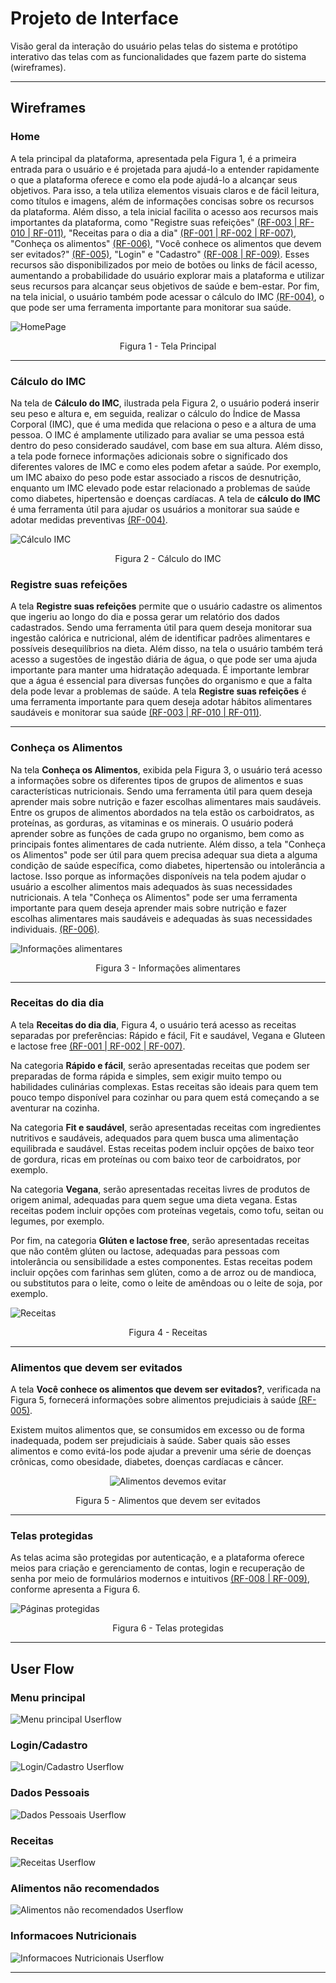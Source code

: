 
# Projeto de Interface

Visão geral da interação do usuário pelas telas do sistema e protótipo interativo das telas com as funcionalidades que fazem parte do sistema (wireframes).

________________________________________________________________________________________________________________________________________________________

## Wireframes

### Home


A tela principal da plataforma, apresentada pela Figura 1, é a primeira entrada para o usuário e é projetada para ajudá-lo a entender rapidamente o que a plataforma oferece e como ela pode ajudá-lo a alcançar seus objetivos. Para isso, a tela utiliza elementos visuais claros e de fácil leitura, como títulos e imagens, além de informações concisas sobre os recursos da plataforma.
Além disso, a tela inicial facilita o acesso aos recursos mais importantes da plataforma, como "Registre suas refeições" [(RF-003 | RF-010 | RF-011)](especification.md#requisitos), "Receitas para o dia a dia" [(RF-001 | RF-002 | RF-007)](especification.md#requisitos), "Conheça os alimentos" [(RF-006)](especification.md#requisitos), "Você conhece os alimentos que devem ser evitados?" [(RF-005)](especification.md#requisitos), "Login" e "Cadastro" [(RF-008 | RF-009)](especification.md#requisitos). Esses recursos são disponibilizados por meio de botões ou links de fácil acesso, aumentando a probabilidade do usuário explorar mais a plataforma e utilizar seus recursos para alcançar seus objetivos de saúde e bem-estar.
Por fim, na tela inicial, o usuário também pode acessar o cálculo do IMC [(RF-004)](especification.md#requisitos), o que pode ser uma ferramenta importante para monitorar sua saúde.


![HomePage](https://user-images.githubusercontent.com/125522668/236067066-4c37b440-e237-40c3-87ca-52668d02c802.png)


<p align="center">
  Figura 1 - Tela Principal
</p>

________________________________________________________________________________________________________________________________________________________
### Cálculo do IMC


Na tela de **Cálculo do IMC**, ilustrada pela Figura 2, o usuário poderá inserir seu peso e altura e, em seguida, realizar o cálculo do Índice de Massa Corporal (IMC), que é uma medida que relaciona o peso e a altura de uma pessoa. O IMC é amplamente utilizado para avaliar se uma pessoa está dentro do peso considerado saudável, com base em sua altura.
Além disso, a tela pode fornece informações adicionais sobre o significado dos diferentes valores de IMC e como eles podem afetar a saúde. Por exemplo, um IMC abaixo do peso pode estar associado a riscos de desnutrição, enquanto um IMC elevado pode estar relacionado a problemas de saúde como diabetes, hipertensão e doenças cardíacas.
A tela de **cálculo do IMC** é uma ferramenta útil para ajudar os usuários a monitorar sua saúde e adotar medidas preventivas [(RF-004)](especification.md#requisitos).

![Cálculo IMC](https://user-images.githubusercontent.com/125522668/235009975-59a0c918-5b01-4adb-b664-f44f4faa88aa.png)

<p align="center">
   Figura 2 - Cálculo do IMC
</p>

### Registre suas refeições

A tela **Registre suas refeições** permite que o usuário cadastre os alimentos que ingeriu ao longo do dia e possa gerar um relatório dos dados cadastrados. Sendo uma ferramenta útil para quem deseja monitorar sua ingestão calórica e nutricional, além de identificar padrões alimentares e possíveis desequilíbrios na dieta.
Além disso, na tela o usuário também terá acesso a sugestões de ingestão diária de água, o que pode ser uma ajuda importante para manter uma hidratação adequada. É importante lembrar que a água é essencial para diversas funções do organismo e que a falta dela pode levar a problemas de saúde.
A tela **Registre suas refeições** é uma ferramenta importante para quem deseja adotar hábitos alimentares saudáveis e monitorar sua saúde [(RF-003 | RF-010 | RF-011)](especification.md#requisitos).

________________________________________________________________________________________________________________________________________________________
### Conheça os Alimentos

Na tela **Conheça os Alimentos**, exibida pela Figura 3,  o usuário terá acesso a informações sobre os diferentes tipos de grupos de alimentos e suas características nutricionais. Sendo uma ferramenta útil para quem deseja aprender mais sobre nutrição e fazer escolhas alimentares mais saudáveis.
Entre os grupos de alimentos abordados na tela estão os carboidratos, as proteínas, as gorduras, as vitaminas e os minerais. O usuário poderá aprender sobre as funções de cada grupo no organismo, bem como as principais fontes alimentares de cada nutriente.
Além disso, a tela "Conheça os Alimentos" pode ser útil para quem precisa adequar sua dieta a alguma condição de saúde específica, como diabetes, hipertensão ou intolerância a lactose. Isso porque as informações disponíveis na tela podem ajudar o usuário a escolher alimentos mais adequados às suas necessidades nutricionais.
A tela "Conheça os Alimentos" pode ser uma ferramenta importante para quem deseja aprender mais sobre nutrição e fazer escolhas alimentares mais saudáveis e adequadas às suas necessidades individuais. 
 [(RF-006)](especification.md#requisitos).

![Informações alimentares](https://user-images.githubusercontent.com/125522668/235021349-2d44e798-e64a-4637-9bab-61d54d3d165f.png)

<p align="center">
  Figura 3 - Informações alimentares
</p>

________________________________________________________________________________________________________________________________________________________
### Receitas do dia dia

A tela **Receitas do dia dia**, Figura 4, o usuário terá acesso as receitas separadas por preferências: Rápido e fácil, Fit e saudável, Vegana e Gluteen e lactose free [(RF-001 | RF-002 | RF-007)](especification.md#requisitos).

Na categoria **Rápido e fácil**, serão apresentadas receitas que podem ser preparadas de forma rápida e simples, sem exigir muito tempo ou habilidades culinárias complexas. Estas receitas são ideais para quem tem pouco tempo disponível para cozinhar ou para quem está começando a se aventurar na cozinha.


Na categoria **Fit e saudável**, serão apresentadas receitas com ingredientes nutritivos e saudáveis, adequados para quem busca uma alimentação equilibrada e saudável. Estas receitas podem incluir opções de baixo teor de gordura, ricas em proteínas ou com baixo teor de carboidratos, por exemplo.


Na categoria **Vegana**, serão apresentadas receitas livres de produtos de origem animal, adequadas para quem segue uma dieta vegana. Estas receitas podem incluir opções com proteínas vegetais, como tofu, seitan ou legumes, por exemplo.

Por fim, na categoria **Glúten e lactose free**, serão apresentadas receitas que não contêm glúten ou lactose, adequadas para pessoas com intolerância ou sensibilidade a estes componentes. Estas receitas podem incluir opções com farinhas sem glúten, como a de arroz ou de mandioca, ou substitutos para o leite, como o leite de amêndoas ou o leite de soja, por exemplo.


![Receitas](https://user-images.githubusercontent.com/125522668/235015987-aa5d65ff-ed07-40db-9bf8-9f73ef6d214b.png)

<p align="center">
   Figura 4 - Receitas
</p>

________________________________________________________________________________________________________________________________________________________
### Alimentos que devem ser evitados

A tela **Você conhece os alimentos que devem ser evitados?**, verificada na Figura 5, fornecerá informações sobre alimentos prejudiciais à saúde [(RF-005)](especification.md#requisitos).

Existem muitos alimentos que, se consumidos em excesso ou de forma inadequada, podem ser prejudiciais à saúde. Saber quais são esses alimentos e como evitá-los pode ajudar a prevenir uma série de doenças crônicas, como obesidade, diabetes, doenças cardíacas e câncer.


<div align="center">
 
 ![Alimentos devemos evitar](https://user-images.githubusercontent.com/125522668/235030320-8a5a0f5f-3e4f-4b43-8a9d-189d7aedfab3.jpeg)
 <p align="center">
   Figura 5 - Alimentos que devem ser evitados
</p>
 </div>


_______________________________________________________________________________________________________________________________________________________
### Telas protegidas

As telas acima são protegidas por autenticação, e a plataforma oferece meios para criação e gerenciamento de contas, login e recuperação de senha por meio de formulários modernos e intuitivos [(RF-008 | RF-009)](especification.md#requisitos), conforme apresenta a Figura 6.

![Páginas protegidas](https://user-images.githubusercontent.com/125522668/235024372-198f5544-e03b-4841-b13d-4170ce67f8f5.png)

<p align="center">
   Figura 6 - Telas protegidas
</p>

________________________________________________________________________________________________________________________________________________________


## User Flow

### Menu principal

![Menu principal Userflow](img/FlowHomePage.png)

### Login/Cadastro

![Login/Cadastro Userflow](img/FlowLogin.png)

### Dados Pessoais

![Dados Pessoais Userflow](img/FlowDadosPessoais.png)

### Receitas

![Receitas Userflow](img/FlowReceitas.png)

### Alimentos não recomendados

![Alimentos não recomendados Userflow](img/FlowAlimentosEvitados.png)

### Informacoes Nutricionais

![Informacoes Nutricionais Userflow](img/FlowInformacoesNutricionais.png)

---


